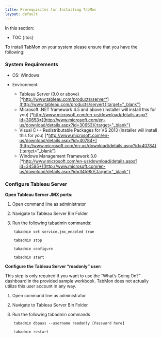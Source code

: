 ```yaml
---
title: Prerequisites for Installing TabMon
layout: default
---
```


In this section:

* TOC
{:toc}


To install TabMon on your system please ensure that you have the following:

### System Requirements
-   OS: Windows

-   Environment:
    -   Tableau Server (9.0 or above) [*http://www.tableau.com/products/server*](http://www.tableau.com/products/server){:target="_blank"} 
    -   Microsoft .NET framework 4.5 and above (installer will install this for you) [*http://www.microsoft.com/en-us/download/details.aspx?id=30653*](http://www.microsoft.com/en-us/download/details.aspx?id=30653){:target="_blank"} 
    -   Visual C++ Redistributable Packages for VS 2013 (installer will install this for you) [*http://www.microsoft.com/en-us/download/details.aspx?id=40784*](http://www.microsoft.com/en-us/download/details.aspx?id=40784){:target="_blank"}
    -   Windows Management Framework 3.0 [*http://www.microsoft.com/en-us/download/details.aspx?id=34595*](http://www.microsoft.com/en-us/download/details.aspx?id=34595){:target="_blank"}

### Configure Tableau Server

**Open Tableau Server JMX ports:**

1. Open command line as administrator

2.  Navigate to Tableau Server Bin Folder 
 
3. Run the following tabadmin commands:

```
    tabadmin set service.jmx_enabled true

    tabadmin stop

    tabadmin configure

    tabadmin start
```

**Configure the Tableau Server “readonly” user:**

This step is only required if you want to use the “What’s Going On?” dashboard in the provided sample workbook. TabMon does not actually utilize this user account in any way.

1.  Open command line as administrator

2.  Navigate to Tableau Server Bin Folder

3.  Run the following tabadmin commands

```
    tabadmin dbpass --username readonly [Password here]

    tabadmin restart
```